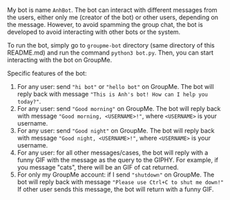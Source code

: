 My bot is name `AnhBot`. The bot can interact with different messages from the users, either only me (creator of the bot) or other users, depending on the message. 
However, to avoid spamming the group chat, the bot is developed to avoid interacting with other bots or the system.

To run the bot, simply go to `groupme-bot` directory (same directory of this README.md) and run the command `python3 bot.py`. 
Then, you can start interacting with the bot on GroupMe.

Specific features of the bot:
  1. For any user: send `"hi bot"` or `"hello bot"` on GroupMe. The bot will reply back with message `"This is Anh's bot! How can I help you today?"`.
  2. For any user: send `"Good morning"` on GroupMe. The bot will reply back with message `"Good morning, <USERNAME>!"`, where `<USERNAME>` is your username.
  3. For any user: send `"Good night"` on GroupMe. The bot will reply back with message `"Good night, <USERNAME>!"`, where `<USERNAME>` is your username.
  4. For any user: for all other messages/cases, the bot will reply with a funny GIF with the message as the query to the GIPHY. For example, if you message "cats", there will be an GIF of cat returned.
  5. For only my GroupMe account: if I send `"shutdown"` on GroupMe. The bot will reply back with message `"Please use Ctrl+C to shut me down!"` If other user sends this message, the bot will return with a funny GIF.
